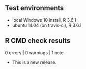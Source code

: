 ## Test environments
* local Windows 10 install, R 3.6.1
* ubuntu 14.04 (on travis-ci), R 3.6.1

## R CMD check results

0 errors | 0 warnings | 1 note

* This is a new release.
